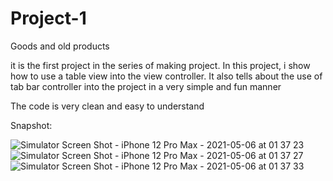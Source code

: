 # Project-1

Goods and old products

it is the first project in the series of making project. In this project, i show  how to use a table view into the view controller.
It also tells about the use of tab bar controller into the project in a very simple and fun manner

The code is very clean and easy to understand 

Snapshot:

![Simulator Screen Shot - iPhone 12 Pro Max - 2021-05-06 at 01 37 23](https://user-images.githubusercontent.com/61682978/117297208-93524500-ae93-11eb-8627-f9e45d9b80c5.png)
![Simulator Screen Shot - iPhone 12 Pro Max - 2021-05-06 at 01 37 27](https://user-images.githubusercontent.com/61682978/117297240-9b11e980-ae93-11eb-81b2-efd53829f90c.png)
![Simulator Screen Shot - iPhone 12 Pro Max - 2021-05-06 at 01 37 33](https://user-images.githubusercontent.com/61682978/117297248-9d744380-ae93-11eb-8145-14b39c4a66ae.png)
